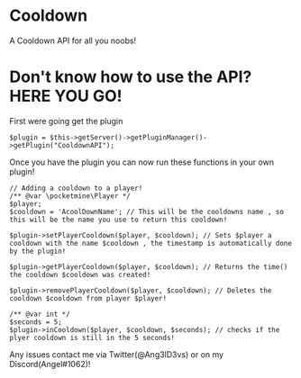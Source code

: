 # Cooldown
A Cooldown API for all you noobs!

# Don't know how to use the API? HERE YOU GO!

First were going get the plugin
```
$plugin = $this->getServer()->getPluginManager()->getPlugin("CooldownAPI");
```

Once you have the plugin you can now run these functions in your own plugin!
```
// Adding a cooldown to a player!
/** @var \pocketmine\Player */
$player;
$cooldown = 'AcoolDownName'; // This will be the cooldowns name , so this will be the name you use to return this cooldown!

$plugin->setPlayerCooldown($player, $cooldown); // Sets $player a cooldown with the name $cooldown , the timestamp is automatically done by the plugin!

$plugin->getPlayerCooldown($player, $cooldown); // Returns the time() the cooldown $cooldown was created!

$plugin->removePlayerCooldown($player, $cooldown); // Deletes the cooldown $cooldown from player $player!

/** @var int */
$seconds = 5;
$plugin->inCooldown($player, $cooldown, $seconds); // checks if the plyer cooldown is still in the 5 seconds!
```

Any issues contact me via Twitter(@Ang3lD3vs) or on my Discord(Angel#1062)!

